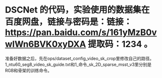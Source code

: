 # DSCNet 的代码，实验使用的数据集在百度网盘，链接与密码是：链接：https://pan.baidu.com/s/161yMzB0vwIWn6BVK0xyDXA 提取码：1234 。
准备好数据之后，先在ops/dataset_config_video_sk_crop里修改自己的路径。
1_ntu60_seg8_video_sk_guide.txt和1_命令_sk_2D_sparse_msst_v3里分别是RGB和骨架的训练命令。
